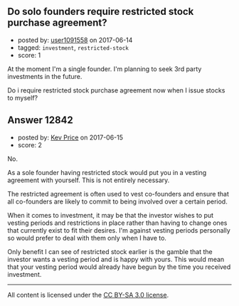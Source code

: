 ## Do solo founders require restricted stock purchase agreement?

- posted by: [user1091558](https://stackexchange.com/users/1098507/user1091558) on 2017-06-14
- tagged: `investment`, `restricted-stock`
- score: 1

At the moment I'm a single founder. I'm planning to seek 3rd party investments in the future.

Do i require restricted stock purchase agreement now when I issue stocks to myself?


## Answer 12842

- posted by: [Kev Price](https://stackexchange.com/users/1109274/kev-price) on 2017-06-15
- score: 2

No.

As a sole founder having restricted stock would put you in a vesting agreement with yourself. This is not entirely necessary.

The restricted agreement is often used to vest co-founders and ensure that all co-founders are likely to commit to being involved over a certain period.

When it comes to investment, it may be that the investor wishes to put vesting periods and restrictions in place rather than having to change ones that currently exist to fit their desires. I'm against vesting periods personally so would prefer to deal with them only when I have to.

Only benefit I can see of restricted stock earlier is the gamble that the investor wants a vesting period and is happy with yours. This would mean that your vesting period would already have begun by the time you received investment.



---

All content is licensed under the [CC BY-SA 3.0 license](https://creativecommons.org/licenses/by-sa/3.0/).

